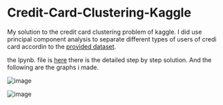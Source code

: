 # Credit-Card-Clustering-Kaggle
My solution to the credit card clustering problem of kaggle.
I did use principal component analysis to separate different types of users of credi card accordin to the [provided dataset](https://www.kaggle.com/datasets/arjunbhasin2013/ccdata).

the Ipynb. file is [here](https://github.com/Malvape/Credit-Card-Clustering-Kaggle/blob/3D/Solucion.ipynb) there is the detailed step by step solution. And the following are the graphs i made.

![image](https://github.com/Malvape/Credit-Card-Clustering-Kaggle/assets/41355722/ec6ac654-62af-4608-8be7-9182ffe5fe9a)

![image](https://github.com/Malvape/Credit-Card-Clustering-Kaggle/assets/41355722/c92597ef-afb6-464c-8f08-aad1f1b4b3fa)



